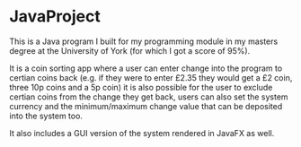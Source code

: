 # JavaProject
This is a Java program I built for my programming module in my masters degree at the University of York (for which I got a score of 95%).

It is a coin sorting app where a user can enter change into the program to certian coins back (e.g. if they were to enter £2.35 they would get a £2 coin, three 10p coins and a 5p coin) it is also possible for the user to exclude certian coins from the change they get back, users can also set the system currency and the minimum/maximum change value that can be deposited into the system too. 

It also includes a GUI version of the system rendered in JavaFX as well.
